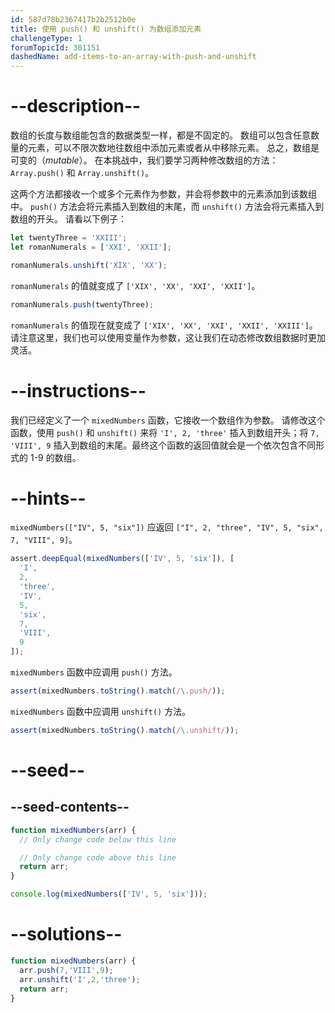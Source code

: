 ```yaml
---
id: 587d78b2367417b2b2512b0e
title: 使用 push() 和 unshift() 为数组添加元素
challengeType: 1
forumTopicId: 301151
dashedName: add-items-to-an-array-with-push-and-unshift
---
```


# --description--

数组的长度与数组能包含的数据类型一样，都是不固定的。 数组可以包含任意数量的元素，可以不限次数地往数组中添加元素或者从中移除元素。 总之，数组是可变的（<dfn>mutable</dfn>）。 在本挑战中，我们要学习两种修改数组的方法：`Array.push()` 和 `Array.unshift()`。

这两个方法都接收一个或多个元素作为参数，并会将参数中的元素添加到该数组中。 `push()` 方法会将元素插入到数组的末尾，而 `unshift()` 方法会将元素插入到数组的开头。 请看以下例子：

```js
let twentyThree = 'XXIII';
let romanNumerals = ['XXI', 'XXII'];

romanNumerals.unshift('XIX', 'XX');
```

`romanNumerals` 的值就变成了 `['XIX', 'XX', 'XXI', 'XXII']`。

```js
romanNumerals.push(twentyThree);
```

`romanNumerals` 的值现在就变成了 `['XIX', 'XX', 'XXI', 'XXII', 'XXIII']`。 请注意这里，我们也可以使用变量作为参数，这让我们在动态修改数组数据时更加灵活。

# --instructions--

我们已经定义了一个 `mixedNumbers` 函数，它接收一个数组作为参数。 请修改这个函数，使用 `push()` 和 `unshift()` 来将 `'I', 2, 'three'` 插入到数组开头；将 `7, 'VIII', 9` 插入到数组的末尾。最终这个函数的返回值就会是一个依次包含不同形式的 1-9 的数组。

# --hints--

`mixedNumbers(["IV", 5, "six"])` 应返回 `["I", 2, "three", "IV", 5, "six", 7, "VIII", 9]`。

```js
assert.deepEqual(mixedNumbers(['IV', 5, 'six']), [
  'I',
  2,
  'three',
  'IV',
  5,
  'six',
  7,
  'VIII',
  9
]);
```

`mixedNumbers` 函数中应调用 `push()` 方法。

```js
assert(mixedNumbers.toString().match(/\.push/));
```

`mixedNumbers` 函数中应调用 `unshift()` 方法。

```js
assert(mixedNumbers.toString().match(/\.unshift/));
```

# --seed--

## --seed-contents--

```js
function mixedNumbers(arr) {
  // Only change code below this line

  // Only change code above this line
  return arr;
}

console.log(mixedNumbers(['IV', 5, 'six']));
```

# --solutions--

```js
function mixedNumbers(arr) {
  arr.push(7,'VIII',9);
  arr.unshift('I',2,'three');
  return arr;
}
```
